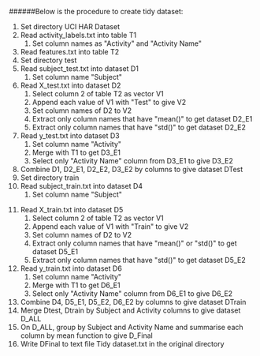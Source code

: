 ######Below is the procedure to create tidy dataset:
1. Set directory UCI HAR Dataset
2. Read activity_labels.txt into table T1
	1. Set column names as "Activity" and "Activity Name"
3. Read features.txt into table T2
4. Set directory test
5. Read subject_test.txt into dataset D1
	1. Set column name "Subject"
6. Read X_test.txt into dataset D2
	1. Select column 2 of table T2 as vector V1
	2. Append each value of V1 with "Test" to give V2
	3. Set column names of D2 to V2
	4. Extract only column names that have "mean()" to get dataset D2_E1
	5. Extract only column names that have "std()" to get dataset D2_E2
7. Read y_test.txt into dataset D3
	1. Set column name "Activity"
	2. Merge with T1 to get D3_E1
	3. Select only "Activity Name" column from D3_E1 to give D3_E2
8. Combine D1, D2_E1, D2_E2, D3_E2 by columns to give dataset DTest
9. Set directory train
10. Read subject_train.txt into dataset D4
	1. Set column name "Subject"
11) Read X_train.txt into dataset D5
	1. Select column 2 of table T2 as vector V1
	2) Append each value of V1 with "Train" to give V2
	3) Set column names of D2 to V2
	4) Extract only column names that have "mean()" or "std()" to get dataset D5_E1
	5) Extract only column names that have "std()" to get dataset D5_E2
12) Read y_train.txt into dataset D6
	1) Set column name "Activity"
	2) Merge with T1 to get D6_E1
	3) Select only "Activity Name" column from D6_E1 to give D6_E2
13) Combine D4, D5_E1, D5_E2, D6_E2 by columns to give dataset DTrain
14) Merge Dtest, Dtrain by Subject and Activity columns to give dataset D_ALL
17) On D_ALL, group by Subject and Activity Name and summarise each column by mean function to give D_Final
18) Write DFinal to text file Tidy dataset.txt in the original directory
